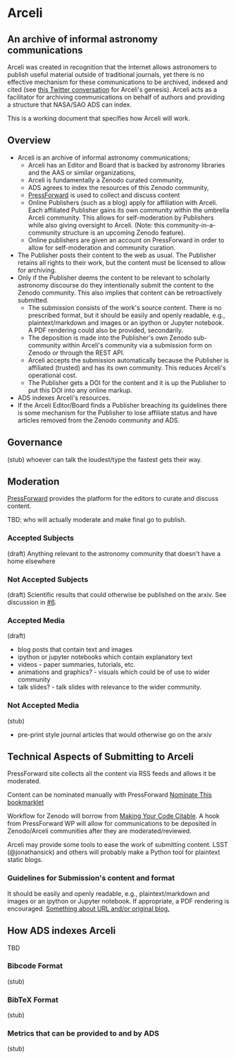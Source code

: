 # Arceli

## An archive of informal astronomy communications

Arceli was created in recognition that the Internet allows astronomers to publish useful material outside of traditional journals, yet there is no effective mechanism for these communications to be archived, indexed and cited (see [this Twitter conversation](https://storify.com/aaccomazzi/non-traditional-citations-in-astronomy) for Arceli's genesis).
Arceli acts as a facilitator for archiving communications on behalf of authors and providing a structure that NASA/SAO ADS can index.

This is a working document that specifies how Arceli will work.

## Overview

- Arceli is an archive of informal astronomy communications;
    * Arceli has an Editor and Board that is backed by astronomy libraries and the AAS or similar organizations,
    * Arceli is fundamentally a Zenodo curated community,
    * ADS agrees to index the resources of this Zenodo community,
    * [PressForward](http://pressforward.org/) is used to collect and discuss content
    * Online Publishers (such as a blog) apply for affiliation with Arceli. Each affiliated Publisher gains its own community within the umbrella Arceli community. This allows for self-moderation by Publishers while also giving oversight to Arceli. (Note: this community-in-a-community structure is an upcoming Zenodo feature).
    * Online publishers are given an account on PressForward in order to allow for self-moderation and community curation.
- The Publisher posts their content to the web as usual. The Publisher retains all rights to their work, but the content must be licensed to allow for archiving.
- Only if the Publisher deems the content to be relevant to scholarly astronomy discourse do they intentionally submit the content to the Zenodo community. This also implies that content can be retroactively submitted.
    * The submission consists of the work's source content. There is no prescribed format, but it should be easily and openly readable, e.g., plaintext/markdown and images or an ipython or Jupyter notebook. A PDF rendering could also be provided, secondarily.
    * The deposition is made into the Publisher's own Zenodo sub-community within Arceli's community via a submission form on Zenodo or through the REST API.
    * Arceli accepts the submission automatically because the Publisher is affiliated (trusted) and has its own community. This reduces Arceli's operational cost.
    * The Publisher gets a DOI for the content and it is up the Publisher to put this DOI into any online markup.
- ADS indexes Arceli's resources.
- If the Arceli Editor/Board finds a Publisher breaching its guidelines there is some mechanism for the Publisher to lose affiliate status and have articles removed from the Zenodo community and ADS.

## Governance

(stub)
whoever can talk the loudest/type the fastest gets their way.

## Moderation

[PressForward](https://github.com/PressForward/pressforward/wiki/User-Manual#using-the-all-content-page-how-to-read-nominate-and-add-comments-to-items) provides the platform for the editors to curate and discuss content.

TBD: who will actually moderate and make final go to publish.

### Accepted Subjects

(draft)
Anything relevant to the astronomy community that doesn't have a home elsewhere

### Not Accepted Subjects

(draft)
Scientific results that could otherwise be published on the arxiv. See discussion in [#6](https://github.com/archive-of-informal-astronomy-comm/charter/issues/6).

### Accepted Media

(draft)

- blog posts that contain text and images
- ipython or jupyter notebooks which contain explanatory text
- videos - paper summaries, tutorials, etc.
- animations and graphics? - visuals which could be of use to wider community
- talk slides? - talk slides with relevance to the wider community.

### Not Accepted Media

(stub)

- pre-print style journal articles that would otherwise go on the arxiv

## Technical Aspects of Submitting to Arceli

PressForward site collects all the content via RSS feeds and allows it be moderated.

Content can be nominated manually with PressForward [Nominate This bookmarklet](https://github.com/PressForward/pressforward/wiki/User-Manual#installing-and-using-the-nominate-this-bookmarklet)

Workflow for Zenodo will borrow from [Making Your Code Citable](https://guides.github.com/activities/citable-code/).
A hook from PressForward WP will allow for communications to be deposited in Zenodo/Arceli communities after they are moderated/reviewed.

Arceli may provide some tools to ease the work of submitting content. LSST (@jonathansick) and others will probably make a Python tool for plaintext static blogs.

### Guidelines for Submission's content and format

It should be easily and openly readable, e.g., plaintext/markdown and images or an ipython or Jupyter notebook.
If appropriate, a PDF rendering is encouraged.
[Something about URL and/or original blog.](https://github.com/archive-of-informal-astronomy-comm/charter/issues/5)

<!---
### REST Metadata Guidelines

Zenodo's [REST API specifies metadata](https://zenodo.org/dev#restapi-rep-meta) that can be included with a submission. This section provides some guidelines on how these fields should be used.

- `creators`. We mandate that the authors include an `orcid` field to encourage author disambiguation with [ORCID](http://orcid.org). The `affiliation` field is also mandated.
- `title` should match the original title of the work on the web.
- `publication_date` should be the date the work was originally published to the web.
- `description` will be mapped to the work's abstract on ADS. It can be drawn from the original content or be created for the deposition. It cannot be empty.
- `access_right` must be `'open'`. (Does it make sense to allow `closed` or `embargoed`?)
- `license` must be specified.
- `references`. Publishers must strive to properly cite material quoted or linked to through this field.
- `keywords`. Should we mandate a controlled keyword vocabulary?
- `upload_type`. We should allow any of these: `publication`, `poster`, `presentation`, `dataset`, `image`, `video`, `software`.
- `publication_type` if the material is a `publication`, such as a blog post, how do we describe that? `other`? `technicalnote`? `report`?
- `communities` must be the Publisher's own community within Arceli.
- `related_identifiers` should be automatically amended after submission to include the ADS bibcode.
-->
## How ADS indexes Arceli

TBD

### Bibcode Format

(stub)

### BibTeX Format

(stub)

### Metrics that can be provided to and by ADS

(stub)
